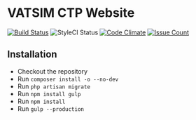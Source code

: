 # VATSIM CTP Website

[![Build Status](https://travis-ci.org/vatsim-ctp/website.svg?branch=master)](https://travis-ci.org/vatsim-ctp/website)
![StyleCI Status](https://styleci.io/repos/71746664/shield?branch=master)
[![Code Climate](https://codeclimate.com/github/vatsim-ctp/website/badges/gpa.svg)](https://codeclimate.com/github/vatsim-ctp/website)
[![Issue Count](https://codeclimate.com/github/vatsim-ctp/website/badges/issue_count.svg)](https://codeclimate.com/github/vatsim-ctp/website)

## Installation

* Checkout the repository
* Run `composer install -o --no-dev`
* Run `php artisan migrate`
* Run `npm install gulp`
* Run `npm install`
* Run `gulp --production`
